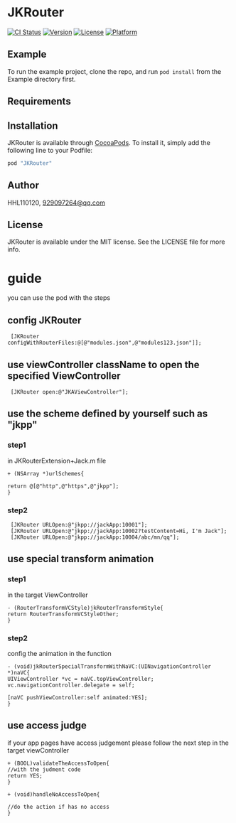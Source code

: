 # JKRouter

[![CI Status](http://img.shields.io/travis/HHL110120/JKRouter.svg?style=flat)](https://travis-ci.org/HHL110120/JKRouter)
[![Version](https://img.shields.io/cocoapods/v/JKRouter.svg?style=flat)](http://cocoapods.org/pods/JKRouter)
[![License](https://img.shields.io/cocoapods/l/JKRouter.svg?style=flat)](http://cocoapods.org/pods/JKRouter)
[![Platform](https://img.shields.io/cocoapods/p/JKRouter.svg?style=flat)](http://cocoapods.org/pods/JKRouter)

## Example

To run the example project, clone the repo, and run `pod install` from the Example directory first.

## Requirements

## Installation

JKRouter is available through [CocoaPods](http://cocoapods.org). To install
it, simply add the following line to your Podfile:

```ruby
pod "JKRouter"
```

## Author

HHL110120, 929097264@qq.com

## License

JKRouter is available under the MIT license. See the LICENSE file for more info.

# guide
you can use the pod with the steps
## config JKRouter
```
 [JKRouter configWithRouterFiles:@[@"modules.json",@"modules123.json"]];

```
## use viewController className to open the specified ViewController
```
 [JKRouter open:@"JKAViewController"];
```
## use the scheme defined by yourself such as "jkpp"
### step1
in JKRouterExtension+Jack.m  file
```
+ (NSArray *)urlSchemes{

return @[@"http",@"https",@"jkpp"];
}
```
### step2
```
 [JKRouter URLOpen:@"jkpp://jackApp:10001"];
 [JKRouter URLOpen:@"jkpp://jackApp:10002?testContent=Hi, I'm Jack"];
 [JKRouter URLOpen:@"jkpp://jackApp:10004/abc/mn/qq"];
````
## use special transform animation
### step1
in the target ViewController
```
- (RouterTransformVCStyle)jkRouterTransformStyle{
return RouterTransformVCStyleOther;
}
```
### step2
config the animation in  the function
```
- (void)jkRouterSpecialTransformWithNaVC:(UINavigationController *)naVC{
UIViewController *vc = naVC.topViewController;
vc.navigationController.delegate = self;

[naVC pushViewController:self animated:YES];
}

```
## use access judge
if your app pages have access judgement  please follow the next step in the target viewController
```
+ (BOOL)validateTheAccessToOpen{
//with the judment code
return YES;
}

+ (void)handleNoAccessToOpen{

//do the action if has no access
}
```


